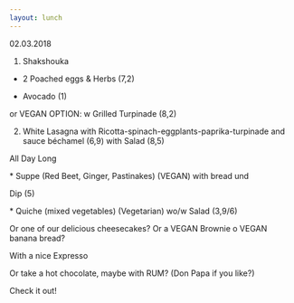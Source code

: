 ```yaml
---
layout: lunch
---
```


02.03.2018

1. Shakshouka

+ 2 Poached eggs & Herbs (7,2)

+ Avocado (1)

or VEGAN OPTION: w Grilled Turpinade (8,2)

2. White Lasagna with Ricotta-spinach-eggplants-paprika-turpinade and sauce b&eacute;chamel (6,9) with Salad (8,5)

All Day Long

\* Suppe (Red Beet, Ginger, Pastinakes) (VEGAN) with bread und

Dip (5)

\* Quiche (mixed vegetables) (Vegetarian) wo/w Salad (3,9/6)

Or one of our delicious cheesecakes? Or a VEGAN Brownie o VEGAN banana bread?

With a nice Expresso

Or take a hot chocolate, maybe with RUM? (Don Papa if you like?)

Check it out!